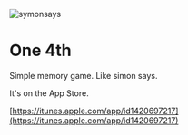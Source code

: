 ![symonsays](https://user-images.githubusercontent.com/33220970/49690419-0fb09480-fb31-11e8-800b-feddee337159.png)

# One 4th

Simple memory game. Like simon says.

It's on the App Store.

[https://itunes.apple.com/app/id1420697217](https://itunes.apple.com/app/id1420697217)
